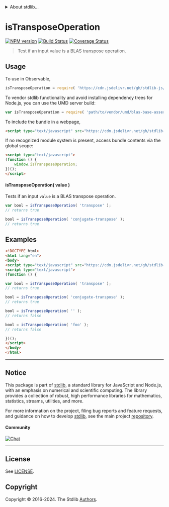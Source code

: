 <!--

@license Apache-2.0

Copyright (c) 2024 The Stdlib Authors.

Licensed under the Apache License, Version 2.0 (the "License");
you may not use this file except in compliance with the License.
You may obtain a copy of the License at

   http://www.apache.org/licenses/LICENSE-2.0

Unless required by applicable law or agreed to in writing, software
distributed under the License is distributed on an "AS IS" BASIS,
WITHOUT WARRANTIES OR CONDITIONS OF ANY KIND, either express or implied.
See the License for the specific language governing permissions and
limitations under the License.

-->


<details>
  <summary>
    About stdlib...
  </summary>
  <p>We believe in a future in which the web is a preferred environment for numerical computation. To help realize this future, we've built stdlib. stdlib is a standard library, with an emphasis on numerical and scientific computation, written in JavaScript (and C) for execution in browsers and in Node.js.</p>
  <p>The library is fully decomposable, being architected in such a way that you can swap out and mix and match APIs and functionality to cater to your exact preferences and use cases.</p>
  <p>When you use stdlib, you can be absolutely certain that you are using the most thorough, rigorous, well-written, studied, documented, tested, measured, and high-quality code out there.</p>
  <p>To join us in bringing numerical computing to the web, get started by checking us out on <a href="https://github.com/stdlib-js/stdlib">GitHub</a>, and please consider <a href="https://opencollective.com/stdlib">financially supporting stdlib</a>. We greatly appreciate your continued support!</p>
</details>

# isTransposeOperation

[![NPM version][npm-image]][npm-url] [![Build Status][test-image]][test-url] [![Coverage Status][coverage-image]][coverage-url] <!-- [![dependencies][dependencies-image]][dependencies-url] -->

> Test if an input value is a BLAS transpose operation.

<!-- Section to include introductory text. Make sure to keep an empty line after the intro `section` element and another before the `/section` close. -->

<section class="intro">

</section>

<!-- /.intro -->

<!-- Package usage documentation. -->



<section class="usage">

## Usage

To use in Observable,

```javascript
isTransposeOperation = require( 'https://cdn.jsdelivr.net/gh/stdlib-js/blas-base-assert-is-transpose-operation@umd/browser.js' )
```

To vendor stdlib functionality and avoid installing dependency trees for Node.js, you can use the UMD server build:

```javascript
var isTransposeOperation = require( 'path/to/vendor/umd/blas-base-assert-is-transpose-operation/index.js' )
```

To include the bundle in a webpage,

```html
<script type="text/javascript" src="https://cdn.jsdelivr.net/gh/stdlib-js/blas-base-assert-is-transpose-operation@umd/browser.js"></script>
```

If no recognized module system is present, access bundle contents via the global scope:

```html
<script type="text/javascript">
(function () {
    window.isTransposeOperation;
})();
</script>
```

#### isTransposeOperation( value )

Tests if an input `value` is a BLAS transpose operation.

```javascript
var bool = isTransposeOperation( 'transpose' );
// returns true

bool = isTransposeOperation( 'conjugate-transpose' );
// returns true
```

</section>

<!-- /.usage -->

<!-- Package usage notes. Make sure to keep an empty line after the `section` element and another before the `/section` close. -->

<section class="notes">

</section>

<!-- /.notes -->

<!-- Package usage examples. -->

<section class="examples">

## Examples

<!-- eslint no-undef: "error" -->

```html
<!DOCTYPE html>
<html lang="en">
<body>
<script type="text/javascript" src="https://cdn.jsdelivr.net/gh/stdlib-js/blas-base-assert-is-transpose-operation@umd/browser.js"></script>
<script type="text/javascript">
(function () {

var bool = isTransposeOperation( 'transpose' );
// returns true

bool = isTransposeOperation( 'conjugate-transpose' );
// returns true

bool = isTransposeOperation( '' );
// returns false

bool = isTransposeOperation( 'foo' );
// returns false

})();
</script>
</body>
</html>
```

</section>

<!-- /.examples -->

<!-- Section to include cited references. If references are included, add a horizontal rule *before* the section. Make sure to keep an empty line after the `section` element and another before the `/section` close. -->

<section class="references">

</section>

<!-- /.references -->

<!-- Section for related `stdlib` packages. Do not manually edit this section, as it is automatically populated. -->

<section class="related">

</section>

<!-- /.related -->

<!-- Section for all links. Make sure to keep an empty line after the `section` element and another before the `/section` close. -->


<section class="main-repo" >

* * *

## Notice

This package is part of [stdlib][stdlib], a standard library for JavaScript and Node.js, with an emphasis on numerical and scientific computing. The library provides a collection of robust, high performance libraries for mathematics, statistics, streams, utilities, and more.

For more information on the project, filing bug reports and feature requests, and guidance on how to develop [stdlib][stdlib], see the main project [repository][stdlib].

#### Community

[![Chat][chat-image]][chat-url]

---

## License

See [LICENSE][stdlib-license].


## Copyright

Copyright &copy; 2016-2024. The Stdlib [Authors][stdlib-authors].

</section>

<!-- /.stdlib -->

<!-- Section for all links. Make sure to keep an empty line after the `section` element and another before the `/section` close. -->

<section class="links">

[npm-image]: http://img.shields.io/npm/v/@stdlib/blas-base-assert-is-transpose-operation.svg
[npm-url]: https://npmjs.org/package/@stdlib/blas-base-assert-is-transpose-operation

[test-image]: https://github.com/stdlib-js/blas-base-assert-is-transpose-operation/actions/workflows/test.yml/badge.svg?branch=v0.0.1
[test-url]: https://github.com/stdlib-js/blas-base-assert-is-transpose-operation/actions/workflows/test.yml?query=branch:v0.0.1

[coverage-image]: https://img.shields.io/codecov/c/github/stdlib-js/blas-base-assert-is-transpose-operation/main.svg
[coverage-url]: https://codecov.io/github/stdlib-js/blas-base-assert-is-transpose-operation?branch=main

<!--

[dependencies-image]: https://img.shields.io/david/stdlib-js/blas-base-assert-is-transpose-operation.svg
[dependencies-url]: https://david-dm.org/stdlib-js/blas-base-assert-is-transpose-operation/main

-->

[chat-image]: https://img.shields.io/gitter/room/stdlib-js/stdlib.svg
[chat-url]: https://app.gitter.im/#/room/#stdlib-js_stdlib:gitter.im

[stdlib]: https://github.com/stdlib-js/stdlib

[stdlib-authors]: https://github.com/stdlib-js/stdlib/graphs/contributors

[umd]: https://github.com/umdjs/umd
[es-module]: https://developer.mozilla.org/en-US/docs/Web/JavaScript/Guide/Modules

[deno-url]: https://github.com/stdlib-js/blas-base-assert-is-transpose-operation/tree/deno
[deno-readme]: https://github.com/stdlib-js/blas-base-assert-is-transpose-operation/blob/deno/README.md
[umd-url]: https://github.com/stdlib-js/blas-base-assert-is-transpose-operation/tree/umd
[umd-readme]: https://github.com/stdlib-js/blas-base-assert-is-transpose-operation/blob/umd/README.md
[esm-url]: https://github.com/stdlib-js/blas-base-assert-is-transpose-operation/tree/esm
[esm-readme]: https://github.com/stdlib-js/blas-base-assert-is-transpose-operation/blob/esm/README.md
[branches-url]: https://github.com/stdlib-js/blas-base-assert-is-transpose-operation/blob/main/branches.md

[stdlib-license]: https://raw.githubusercontent.com/stdlib-js/blas-base-assert-is-transpose-operation/main/LICENSE

</section>

<!-- /.links -->
